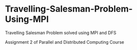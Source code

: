 # Travelling-Salesman-Problem-Using-MPI
Travelling Salesman Problem solved using MPI and DFS

Assignment 2 of Parallel and Distributed Computing Course

